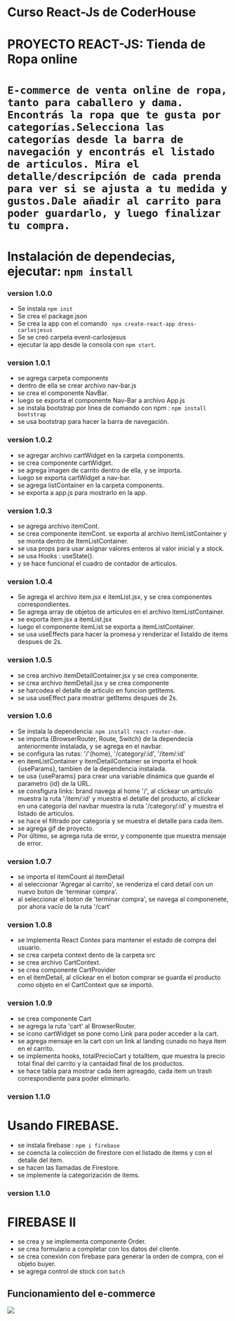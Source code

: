 # Curso React-Js de CoderHouse
# **PROYECTO REACT-JS: Tienda de Ropa online**
# `E-commerce de venta online de ropa, tanto para caballero y dama. Encontrás la ropa que te gusta por categorías.Selecciona las categorías desde la barra de navegación y encontrás el listado de articulos. Mira el detalle/descripción de cada prenda para ver si se ajusta a tu medida y gustos.Dale añadir al carrito para poder guardarlo, y luego finalizar tu compra.`

# Instalación de dependecias, ejecutar: `npm install `
### version 1.0.0
 
 * Se instala `npm init`
 * Se crea el package.json
 * Se crea la app con el comando ` npx create-react-app dress-carlosjesus`
 * Se se creó carpeta event-carlosjesus
 * ejecutar la app desde la consola con `npm start`.
### version 1.0.1

 * se agrega carpeta components
 * dentro de ella se crear archivo nav-bar.js
 * se crea el componente NavBar.
 * luego se exporta el componente Nav-Bar a archivo App.js
 * se instala bootstrap por linea de comando con npm : `npm install bootstrap`
 * se usa bootstrap para hacer la barra de navegación.
### version 1.0.2
 * se agregar archivo cartWidget en la carpeta components.
 * se crea componente cartWidget.
 * se agrega imagen de carrito dentro de ella, y se importa.
 * luego se exporta cartWidget a nav-bar.
 * se agrega listContainer en la carpeta components.
 * se exporta a app.js para mostrarlo en la app.
### version 1.0.3
 * se agrega archivo itemCont.
 * se crea componente itemCont.
   se exporta al archivo itemListContainer y se monta dentro de ItemListContainer.
 * se usa props para usar asignar valores enteros al valor inicial y a stock.
 * se usa Hooks : useState().
 * y se hace funcional el cuadro de contador de articulos.
### version 1.0.4
 * Se agrega el archivo item.jsx e itemList.jsx, y se crea componentes correspondientes.
 * Se agrega array de objetos de articulos en el archivo itemListContainer.
 * se exporta item.jsx a itemList.jsx
 * luego el componente itemList se exporta a itemListContainer.
 * se usa useEffects para hacer la promesa y renderizar el listaldo de items despues de 2s.
 ### version 1.0.5
 * se crea archivo itemDetailContainer.jsx y se crea componente.
 * se crea archivo itemDetail.jsx y se crea componente
 * se harcodea el detalle de articulo en funcion getItems.
 * se usa useEffect para mostrar getItems despues de 2s.
 ### version 1.0.6
  * Se instala la dependencia: `npm install react-router-dom.` 
  * se importa {BrowserRouter, Route, Switch} de la dependecia anteriormente instalada, y se agrega en el navbar.
  * se configura las rutas: '/'(home), '/category/:id', '/item/:id'
  * en itemListContainer y itemDetailContainer se importa el hook {useParams}, tambien de la dependencia instalada.
  * se usa {useParams} para crear una variable dinámica que guarde el parametro {id} de la URL.
  * se consfigura links: brand navega al home '/', al clickear un articulo muestra la ruta '/item/:id' y muestra el detalle del producto,
    al clickear en una categoría del navbar muestra la ruta '/category/:id' y muestra el listado de articulos.
  * se hace el filtrado por categoria y se muestra el detalle para cada item.
  * se agrega gif de proyecto.
  * Por último, se agrega ruta de error, y componente que muestra mensaje de error.
### version 1.0.7
 * se importa el itemCount al itemDetail
 * al seleccionar 'Agregar al carrito', se renderiza el card detail con un nuevo boton de 'terminar compra'.
 * al seleccionar el boton de 'terminar compra', se navega al componenete, por ahora vacío de la ruta '/cart'
### version 1.0.8
 * se implementa React Contex para mantener el estado de compra del usuario.
 * se crea carpeta context dento de la carpeta src
 * se crea archivo CartContext.
 * se crea componente CartProvider
 * en el itemDetail, al clickear en el boton comprar se guarda el producto como objeto en el CartContext que se importó.
### version 1.0.9
 * se crea componente Cart
 * se agrega la ruta 'cart' al BrowserRouter.
 * se icono cartWidget se pone como Link para poder acceder a la cart.
 * se agrega mensaje en la cart con un link al landing cunado no haya item en el carrito.
 * se implementa hooks, totalPrecioCart y totalItem, que muestra la precio total final del carrito y la cantaidad final de los productos.
 * se hace tabla para mostrar cada item agreagdo, cada item un trash correspondiente para poder eliminarlo.

### version 1.1.0
 # Usando FIREBASE.
 * se instala firebase : `npm i firebase`  
 * se coencta la colección de firestore con el listado de items y con el detalle del item.
 * se hacen las llamadas de Firestore.
 * se implemente la categorización de items.

### version 1.1.0
# FIREBASE II
* se crea y se implementa componente Order.
* se crea formulario a completar con los datos del cliente.
* se crea conexión con firebase para generar la orden de compra, con el objeto buyer.
* se agrega control de stock con `batch`

## **Funcionamiento del e-commerce**
![](src/img/gifProyect.gif)